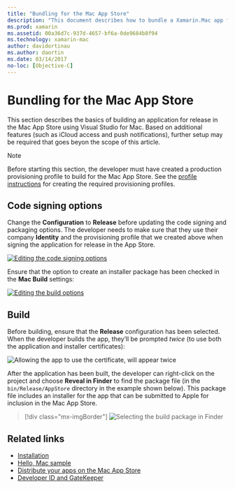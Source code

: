 ```yaml
---
title: "Bundling for the Mac App Store"
description: "This document describes how to bundle a Xamarin.Mac app for publication to the Mac App Store. It discusses code signing options and building."
ms.prod: xamarin
ms.assetid: 00a36d7c-937d-4657-bf6a-0de9684b8f94
ms.technology: xamarin-mac
author: davidortinau
ms.author: daortin
ms.date: 03/14/2017
no-loc: [Objective-C]
---
```


# Bundling for the Mac App Store

This section describes the basics of building an application for release in the Mac App Store using Visual Studio for Mac. Based on additional features (such as iCloud access and push notifications), further setup may be required that goes beyon the scope of this article.

> [!NOTE]
> Before starting this section, the developer must have created a production provisioning profile to build for the Mac App Store. See the [profile instructions](profiles.md) for creating the required provisioning profiles.

## Code signing options

Change the **Configuration** to **Release** before updating the code signing and packaging options. The developer needs to make sure that they use their company **Identity** and the provisioning profile that we created above when signing the application for release in the App Store.

[![Editing the code signing options](bundling-images/sign.png)](bundling-images/sign-large.png#lightbox)

Ensure that the option to create an installer package has been checked in the **Mac Build** settings:

[![Editing the build options](bundling-images/build.png "Editing the build options")](bundling-images/build-large.png#lightbox)

## Build

Before building, ensure that the **Release** configuration has been selected. When the developer builds the app, they’ll be prompted _twice_ (to use both the application and installer certificates):

![Allowing the app to use the certificate, will appear twice](bundling-images/perms02.png)

After the application has been built, the developer can right-click on the project and choose **Reveal in Finder** to find the package file (in the `bin/Release/AppStore` directory in the example shown below).  This package file includes an installer for the app that can be submitted to Apple for inclusion in the Mac App Store.

> [!div class="mx-imgBorder"]
> ![Selecting the build package in Finder](bundling-images/path.png)

## Related links

- [Installation](/visualstudio/mac/installation/)
- [Hello, Mac sample](~/mac/get-started/hello-mac.md)
- [Distribute your apps on the Mac App Store](https://developer.apple.com/devcenter/mac/checklist/)
- [Developer ID and GateKeeper](https://developer.apple.com/developer-id/)
